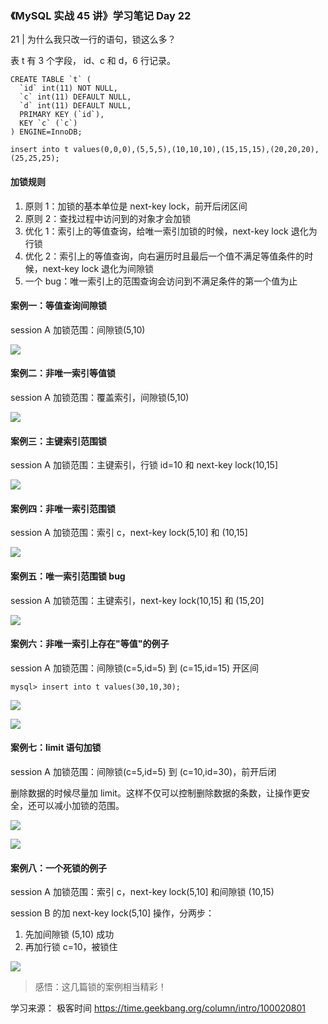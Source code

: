 ### 《MySQL 实战 45 讲》学习笔记 Day 22

21 | 为什么我只改一行的语句，锁这么多？

表 t 有 3 个字段， id、c 和 d，6 行记录。

```
CREATE TABLE `t` (
  `id` int(11) NOT NULL,
  `c` int(11) DEFAULT NULL,
  `d` int(11) DEFAULT NULL,
  PRIMARY KEY (`id`),
  KEY `c` (`c`)
) ENGINE=InnoDB;

insert into t values(0,0,0),(5,5,5),(10,10,10),(15,15,15),(20,20,20),(25,25,25);
```

#### 加锁规则

1. 原则 1：加锁的基本单位是 next-key lock，前开后闭区间
2. 原则 2：查找过程中访问到的对象才会加锁
3. 优化 1：索引上的等值查询，给唯一索引加锁的时候，next-key lock 退化为行锁
4. 优化 2：索引上的等值查询，向右遍历时且最后一个值不满足等值条件的时候，next-key lock 退化为间隙锁
5. 一个 bug：唯一索引上的范围查询会访问到不满足条件的第一个值为止

#### 案例一：等值查询间隙锁

session A 加锁范围：间隙锁(5,10)

![](media/16801002257723.jpg)

#### 案例二：非唯一索引等值锁

session A 加锁范围：覆盖索引，间隙锁(5,10)

![](media/16801002667982.jpg)

#### 案例三：主键索引范围锁

session A 加锁范围：主键索引，行锁 id=10 和 next-key lock(10,15]

![](media/16801013381715.jpg)

#### 案例四：非唯一索引范围锁

session A 加锁范围：索引 c，next-key lock(5,10] 和 (10,15]

![](media/16801054824476.jpg)

#### 案例五：唯一索引范围锁 bug

session A 加锁范围：主键索引，next-key lock(10,15] 和 (15,20]

![](media/16801056139900.jpg)

#### 案例六：非唯一索引上存在"等值"的例子

session A 加锁范围：间隙锁(c=5,id=5) 到 (c=15,id=15) 开区间

```
mysql> insert into t values(30,10,30);
```

![](media/16801058474453.jpg)

![](media/16801059129118.jpg)

#### 案例七：limit 语句加锁

session A 加锁范围：间隙锁(c=5,id=5) 到 (c=10,id=30)，前开后闭

删除数据的时候尽量加 limit。这样不仅可以控制删除数据的条数，让操作更安全，还可以减小加锁的范围。

![](media/16801059891753.jpg)

![](media/16801061671525.jpg)
 
#### 案例八：一个死锁的例子

session A 加锁范围：索引 c，next-key lock(5,10] 和间隙锁 (10,15)

session B 的加 next-key lock(5,10] 操作，分两步：

1. 先加间隙锁 (5,10) 成功
2. 再加行锁 c=10，被锁住

![](media/16801063248189.jpg)

> 感悟：这几篇锁的案例相当精彩！

学习来源： 极客时间 https://time.geekbang.org/column/intro/100020801



